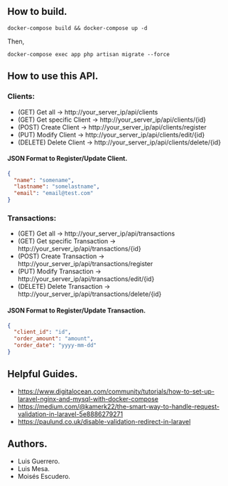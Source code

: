 ## How to build.

```
docker-compose build && docker-compose up -d
```
Then,
```
docker-compose exec app php artisan migrate --force
```

## How to use this API.
### Clients:
  - (GET) Get all -> http://your_server_ip/api/clients
  - (GET) Get specific Client -> http://your_server_ip/api/clients/{id}
  - (POST) Create Client -> http://your_server_ip/api/clients/register
  - (PUT) Modify Client -> http://your_server_ip/api/clients/edit/{id}
  - (DELETE) Delete Client -> http://your_server_ip/api/clients/delete/{id}

#### JSON Format to Register/Update Client.
```json
{
  "name": "somename",
  "lastname": "somelastname",
  "email": "email@test.com"
}
```

### Transactions:
  - (GET) Get all -> http://your_server_ip/api/transactions
  - (GET) Get specific Transaction -> http://your_server_ip/api/transactions/{id}
  - (POST) Create Transaction -> http://your_server_ip/api/transactions/register
  - (PUT) Modify Transaction -> http://your_server_ip/api/transactions/edit/{id}
  - (DELETE) Delete Transaction -> http://your_server_ip/api/transactions/delete/{id}
  
#### JSON Format to Register/Update Transaction.
```json
{
  "client_id": "id",
  "order_amount": "amount",
  "order_date": "yyyy-mm-dd"
}
```

## Helpful Guides.
  - https://www.digitalocean.com/community/tutorials/how-to-set-up-laravel-nginx-and-mysql-with-docker-compose
  - https://medium.com/@kamerk22/the-smart-way-to-handle-request-validation-in-laravel-5e8886279271
  - https://paulund.co.uk/disable-validation-redirect-in-laravel

## Authors.
  - Luis Guerrero.
  - Luis Mesa.
  - Moisés Escudero. 
